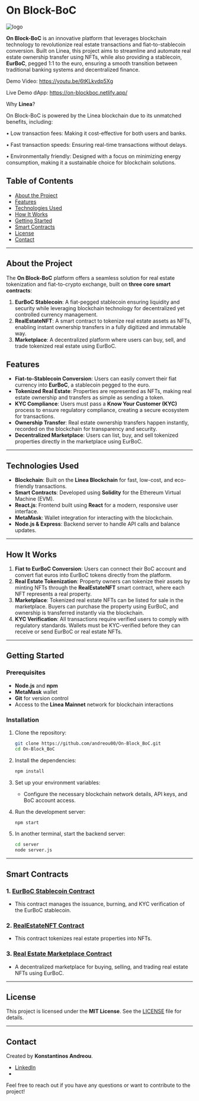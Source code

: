 # On Block-BoC
![logo](https://github.com/user-attachments/assets/4179dc1c-1de5-4ed9-9356-fd03d61eeb35)

**On Block-BoC** is an innovative platform that leverages blockchain technology to revolutionize real estate transactions and fiat-to-stablecoin conversion. Built on Linea, this project aims to streamline and automate real estate ownership transfer using NFTs, while also providing a stablecoin, **EurBoC**, pegged 1:1 to the euro, ensuring a smooth transition between traditional banking systems and decentralized finance.

Demo Video: https://youtu.be/6tKLkvdp5Xg

Live Demo dApp: https://on-blockboc.netlify.app/

Why **Linea**?


On Block-BoC is powered by the Linea blockchain due to its unmatched benefits, including:


 • Low transaction fees: Making it cost-effective for both users and banks.
 
 • Fast transaction speeds: Ensuring real-time transactions without delays.
 
 • Environmentally friendly: Designed with a focus on minimizing energy consumption, making it a sustainable choice for blockchain solutions.

## Table of Contents
- [About the Project](#about-the-project)
- [Features](#features)
- [Technologies Used](#technologies-used)
- [How It Works](#how-it-works)
- [Getting Started](#getting-started)
- [Smart Contracts](#smart-contracts)
- [License](#license)
- [Contact](#contact)

---

## About the Project

The **On Block-BoC** platform offers a seamless solution for real estate tokenization and fiat-to-crypto exchange, built on **three core smart contracts**:
1. **EurBoC Stablecoin**: A fiat-pegged stablecoin ensuring liquidity and security while leveraging blockchain technology for decentralized yet controlled currency management.
2. **RealEstateNFT**: A smart contract to tokenize real estate assets as NFTs, enabling instant ownership transfers in a fully digitized and immutable way.
3. **Marketplace**: A decentralized platform where users can buy, sell, and trade tokenized real estate using EurBoC.

## Features
- **Fiat-to-Stablecoin Conversion**: Users can easily convert their fiat currency into **EurBoC**, a stablecoin pegged to the euro.
- **Tokenized Real Estate**: Properties are represented as NFTs, making real estate ownership and transfers as simple as sending a token.
- **KYC Compliance**: Users must pass a **Know Your Customer (KYC)** process to ensure regulatory compliance, creating a secure ecosystem for transactions.
- **Ownership Transfer**: Real estate ownership transfers happen instantly, recorded on the blockchain for transparency and security.
- **Decentralized Marketplace**: Users can list, buy, and sell tokenized properties directly in the marketplace using EurBoC.

---

## Technologies Used

- **Blockchain**: Built on the **Linea Blockchain** for fast, low-cost, and eco-friendly transactions.
- **Smart Contracts**: Developed using **Solidity** for the Ethereum Virtual Machine (EVM).
- **React.js**: Frontend built using **React** for a modern, responsive user interface.
- **MetaMask**: Wallet integration for interacting with the blockchain.
- **Node.js & Express**: Backend server to handle API calls and balance updates.

---

## How It Works

1. **Fiat to EurBoC Conversion**: Users can connect their BoC account and convert fiat euros into EurBoC tokens directly from the platform.
2. **Real Estate Tokenization**: Property owners can tokenize their assets by minting NFTs through the **RealEstateNFT** smart contract, where each NFT represents a real property.
3. **Marketplace**: Tokenized real estate NFTs can be listed for sale in the marketplace. Buyers can purchase the property using EurBoC, and ownership is transferred instantly via the blockchain.
4. **KYC Verification**: All transactions require verified users to comply with regulatory standards. Wallets must be KYC-verified before they can receive or send EurBoC or real estate NFTs.

---

## Getting Started

### Prerequisites
- **Node.js** and **npm**
- **MetaMask** wallet
- **Git** for version control
- Access to the **Linea Mainnet** network for blockchain interactions

### Installation
1. Clone the repository:
    ```bash
    git clone https://github.com/andreou00/On-Block_BoC.git
    cd On-Block_BoC
    ```

2. Install the dependencies:
    ```bash
    npm install
    ```

3. Set up your environment variables:
   - Configure the necessary blockchain network details, API keys, and BoC account access.
  
4. Run the development server:
    ```bash
    npm start
    ```

5. In another terminal, start the backend server:
    ```bash
    cd server
    node server.js
    ```

---

## Smart Contracts

### 1. [**EurBoC Stablecoin Contract**](https://lineascan.build/address/0xd4aaf6db249bfea8be5b34fd719029df56e279a8#code)
- This contract manages the issuance, burning, and KYC verification of the EurBoC stablecoin.

### 2. [**RealEstateNFT Contract**](https://lineascan.build/address/0x599f2b7407d4976fb25358e9d79a639ea251c2ad#code)
- This contract tokenizes real estate properties into NFTs.

### 3. [**Real Estate Marketplace Contract**](https://lineascan.build/address/0x3dCaF589421F5Dc08cE20C6Dce95F9337530CFCF)
- A decentralized marketplace for buying, selling, and trading real estate NFTs using EurBoC.

---

## License
This project is licensed under the **MIT License**. See the [LICENSE](LICENSE) file for details.

---

## Contact
Created by **Konstantinos Andreou**. 

- [LinkedIn](https://www.linkedin.com/in/andreou00/)
- 
Feel free to reach out if you have any questions or want to contribute to the project!

